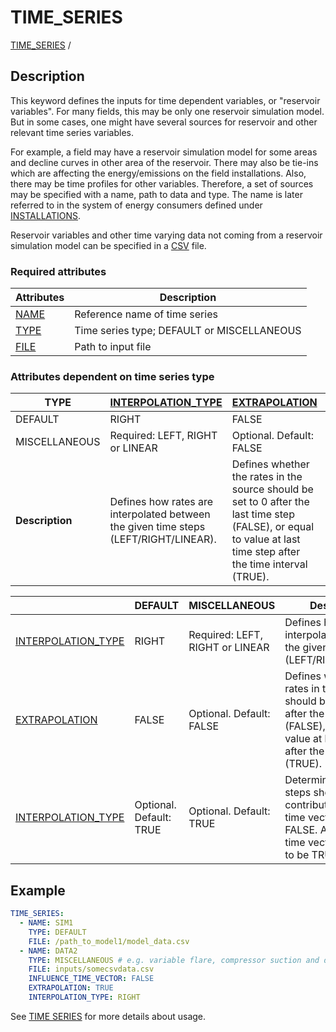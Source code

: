 # TIME_SERIES
 
[TIME_SERIES](/about/references/keywords/TIME_SERIES.md) /

## Description
This keyword defines the inputs for time dependent variables, or "reservoir
variables". For many fields, this may be only one reservoir simulation model. But in some
cases, one might have several sources for reservoir and other relevant time series variables.

For example, a field may have a reservoir simulation model for some areas and decline curves in other area of
the reservoir. There may also be tie-ins which are affecting the energy/emissions on the field
installations. Also, there may be time profiles for other variables.
Therefore, a set of sources may be specified with a name, path to data and type. The name is
later referred to in the system of energy consumers defined under [INSTALLATIONS](/about/references/keywords/INSTALLATIONS.md).

Reservoir variables and other time varying data not coming from a reservoir simulation model can
be specified in a [CSV](https://en.wikipedia.org/wiki/Comma-separated_values) file.

### Required attributes

| Attributes                                 | Description                                |
|--------------------------------------------|--------------------------------------------|
| [NAME](/about/references/keywords/NAME.md) | Reference name of time series              |
| [TYPE](/about/references/keywords/TYPE.md) | Time series type; DEFAULT or MISCELLANEOUS |
| [FILE](/about/references/keywords/FILE.md) | Path to input file                         |

### Attributes dependent on time series type

| TYPE            | [INTERPOLATION_TYPE](/about/references/keywords/INTERPOLATION_TYPE.md)               | [EXTRAPOLATION](/about/references/keywords/EXTRAPOLATION.md)                                                                                                     | [INFLUENCE_TIME_VECTOR](/about/references/keywords/INFLUENCE_TIME_VECTOR.md)                                                     |
|-----------------|--------------------------------------------------------------------------------------|------------------------------------------------------------------------------------------------------------------------------------------------------------------|----------------------------------------------------------------------------------------------------------------------------------|
| DEFAULT         | RIGHT                                                                                | FALSE                                                                                                                                                            | Optional. Default: TRUE                                                                                                          |
| MISCELLANEOUS   | Required: LEFT, RIGHT or LINEAR                                                      | Optional. Default: FALSE                                                                                                                                         | Optional. Default: TRUE                                                                                                          |
| **Description** | Defines how rates are interpolated between the given time steps (LEFT/RIGHT/LINEAR). | Defines whether the rates in the source should be set to 0 after the last time step (FALSE), or equal to value at last time step after the time interval (TRUE). | Determine if time steps should contribute to global time vector. TRUE or FALSE. At least one time vector is required to be TRUE. |

|                                                                        | DEFAULT                 | MISCELLANEOUS                   | Description                                                                                                                                                      |
|------------------------------------------------------------------------|-------------------------|---------------------------------|------------------------------------------------------------------------------------------------------------------------------------------------------------------|
| [INTERPOLATION_TYPE](/about/references/keywords/INTERPOLATION_TYPE.md) | RIGHT                   | Required: LEFT, RIGHT or LINEAR | Defines how rates are interpolated between the given time steps (LEFT/RIGHT/LINEAR).                                                                             |
| [EXTRAPOLATION](/about/references/keywords/EXTRAPOLATION.md)           | FALSE                   | Optional. Default: FALSE        | Defines whether the rates in the source should be set to 0 after the last time step (FALSE), or equal to value at last time step after the time interval (TRUE). |
| [INTERPOLATION_TYPE](/about/references/keywords/INTERPOLATION_TYPE.md) | Optional. Default: TRUE | Optional. Default: TRUE         | Determine if time steps should contribute to global time vector. TRUE or FALSE. At least one time vector is required to be TRUE.                                 |

## Example
~~~~~~~~yaml
TIME_SERIES:
  - NAME: SIM1
    TYPE: DEFAULT
    FILE: /path_to_model1/model_data.csv
  - NAME: DATA2
    TYPE: MISCELLANEOUS # e.g. variable flare, compressor suction and discharge pressures
    FILE: inputs/somecsvdata.csv
    INFLUENCE_TIME_VECTOR: FALSE
    EXTRAPOLATION: TRUE
    INTERPOLATION_TYPE: RIGHT
~~~~~~~~

See [TIME SERIES](/about/modelling/setup/time_series.md) for more details about usage.